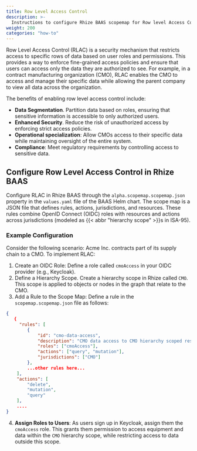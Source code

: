 ```yaml
---
title: Row Level Access Control
description: >-
  Instructions to configure Rhize BAAS scopemap for Row level Access Control.
weight: 200
categories: "how-to"
---
```



Row Level Access Control (RLAC) is a security mechanism that restricts access to specific rows of data based on user roles and permissions. This provides a way to enforce fine-grained access policies and ensure that users can access only the data they are authorized to see.
For example, in a contract manufacturing organization (CMO), RLAC enables the CMO to access and manage their specific data while allowing the parent company to view all data across the organization.

The benefits of enabling row level access control include:

- **Data Segmentation**. Partition data based on roles, ensuring that sensitive information is accessible to only authorized users.
- **Enhanced Security**. Reduce the risk of unauthorized access by enforcing strict access policies.
- **Operational specialization**: Allow CMOs access to their specific data while maintaining oversight of the entire system.
- **Compliance**: Meet regulatory requirements by controlling access to sensitive data.

## Configure Row Level Access Control in Rhize BAAS

Configure RLAC in Rhize BAAS  through the `alpha.scopemap.scopemap.json` property in the `values.yaml` file of the BAAS Helm chart.
The scope map is a JSON file that defines rules, actions, jurisdictions, and resources. These rules combine OpenID Connect (OIDC) roles with resources and actions across jurisdictions (modeled as {{< abbr "hierarchy scope" >}}s in ISA-95).

### Example Configuration

Consider the following scenario: Acme Inc. contracts part of its supply chain to a CMO. To implement RLAC:

1. Create an OIDC Role: Define a role called `cmoAccess` in your OIDC provider (e.g., Keycloak).
2. Define a Hierarchy Scope. Create a hierarchy scope in Rhize called `CMO`. This scope is applied to objects or nodes in the graph that relate to the CMO.
3. Add a Rule to the Scope Map: Define a rule in the `scopemap.scopemap.json` file as follows:

```json
{
   {
     "rules": [
        {
            "id": "cmo-data-access",
            "description": "CMO data access to CMO hierarchy scoped resources and entities",
            "roles": ["cmoAccess"],
            "actions": ["query", "mutation"],
            "jurisdictions": ["CMO"]
        },
        ...other rules here...
    ],
    "actions": [
        "delete",
        "mutation",
        "query"
    ],
    ....
}
```

4. **Assign Roles to Users**: As users sign up in Keycloak, assign them the `cmoAccess` role. This grants them permission to access equipment and data within the `CMO` hierarchy scope, while restricting access to data outside this scope.
